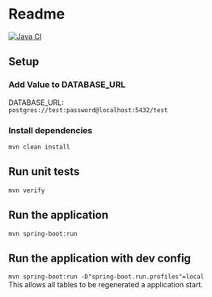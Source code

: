 # Readme
[![Java CI](https://github.com/franziskakoellschen/kinoticketreservierung_backend/actions/workflows/java_ci.yml/badge.svg)](https://github.com/franziskakoellschen/kinoticketreservierung_backend/actions/workflows/java_ci.yml)

## Setup
### Add Value to DATABASE_URL
DATABASE_URL: \
`postgres://test:password@localhost:5432/test`

### Install dependencies
`mvn clean install`

## Run unit tests
`mvn verify`

## Run the application
`mvn spring-boot:run`

## Run the application with dev config
`mvn spring-boot:run -D"spring-boot.run.profiles"=local` \
This allows all tables to be regenerated a application start.
